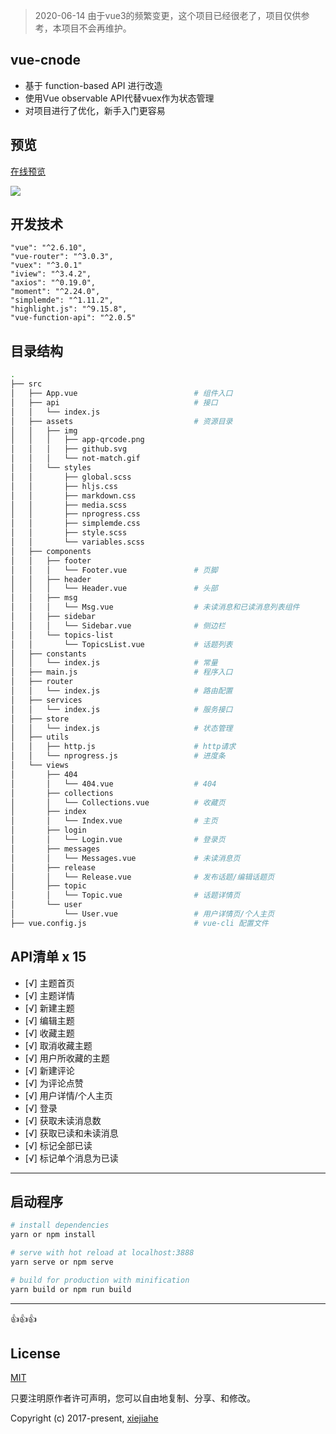 > 2020-06-14 由于vue3的频繁变更，这个项目已经很老了，项目仅供参考，本项目不会再维护。


## vue-cnode

- 基于 function-based API 进行改造
- 使用Vue observable API代替vuex作为状态管理
- 对项目进行了优化，新手入门更容易



## 预览
[在线预览](https://xjh22222228.github.io/vue-cnode/index.html)


![](https://raw.githubusercontent.com/xjh22222228/vue-cnode/master/public/img/screen.gif)








## 开发技术
```
"vue": "^2.6.10",
"vue-router": "^3.0.3",
"vuex": "^3.0.1"
"iview": "^3.4.2",
"axios": "^0.19.0",
"moment": "^2.24.0",
"simplemde": "^1.11.2",
"highlight.js": "^9.15.8",
"vue-function-api": "^2.0.5"
```

## 目录结构
```bash
.
├── src
│   ├── App.vue                          # 组件入口
│   ├── api                              # 接口
│   │   └── index.js
│   ├── assets                           # 资源目录
│   │   ├── img
│   │   │   ├── app-qrcode.png
│   │   │   ├── github.svg
│   │   │   └── not-match.gif
│   │   └── styles
│   │       ├── global.scss
│   │       ├── hljs.css
│   │       ├── markdown.css
│   │       ├── media.scss
│   │       ├── nprogress.css
│   │       ├── simplemde.css
│   │       ├── style.scss
│   │       └── variables.scss
│   ├── components
│   │   ├── footer
│   │   │   └── Footer.vue               # 页脚
│   │   ├── header
│   │   │   └── Header.vue               # 头部
│   │   ├── msg
│   │   │   └── Msg.vue                  # 未读消息和已读消息列表组件
│   │   ├── sidebar
│   │   │   └── Sidebar.vue              # 侧边栏
│   │   └── topics-list
│   │       └── TopicsList.vue           # 话题列表
│   ├── constants
│   │   └── index.js                     # 常量
│   ├── main.js                          # 程序入口
│   ├── router
│   │   └── index.js                     # 路由配置
│   ├── services
│   │   └── index.js                     # 服务接口
│   ├── store
│   │   └── index.js                     # 状态管理
│   ├── utils
│   │   ├── http.js                      # http请求
│   │   └── nprogress.js                 # 进度条
│   └── views
│       ├── 404
│       │   └── 404.vue                  # 404
│       ├── collections
│       │   └── Collections.vue          # 收藏页
│       ├── index
│       │   └── Index.vue                # 主页
│       ├── login
│       │   └── Login.vue                # 登录页
│       ├── messages
│       │   └── Messages.vue             # 未读消息页
│       ├── release
│       │   └── Release.vue              # 发布话题/编辑话题页
│       ├── topic
│       │   └── Topic.vue                # 话题详情页
│       └── user
│           └── User.vue                 # 用户详情页/个人主页
├── vue.config.js                        # vue-cli 配置文件
```




## API清单 x 15
- [√] 主题首页
- [√] 主题详情
- [√] 新建主题
- [√] 编辑主题
- [√] 收藏主题
- [√] 取消收藏主题
- [√] 用户所收藏的主题
- [√] 新建评论
- [√] 为评论点赞
- [√] 用户详情/个人主页
- [√] 登录
- [√] 获取未读消息数
- [√] 获取已读和未读消息
- [√] 标记全部已读
- [√] 标记单个消息为已读



----

## 启动程序
``` bash
# install dependencies
yarn or npm install

# serve with hot reload at localhost:3888
yarn serve or npm serve

# build for production with minification
yarn build or npm run build

```

----




👍👍👍



## License
[MIT](https://opensource.org/licenses/MIT)

只要注明原作者许可声明，您可以自由地复制、分享、和修改。

Copyright (c) 2017-present, [xiejiahe](https://github.com/xjh22222228)

